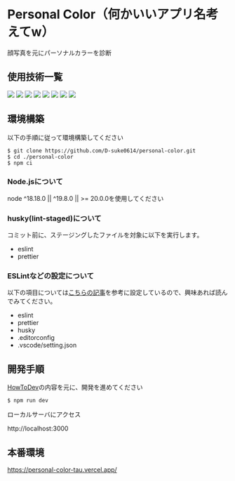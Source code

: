 # Personal Color（何かいいアプリ名考えてw）

<!-- プロジェクトについて -->

<p>
  顔写真を元にパーソナルカラーを診断
</p>

## 使用技術一覧

<p style="display: inline">
  <!-- フロントエンド -->
  <!-- next.js -->
  <img src="https://img.shields.io/badge/-Next.js-000000.svg?logo=next.js&style=for-the-badge">
  <!-- react.js -->
  <img src="https://img.shields.io/badge/-React-20232A?style=for-the-badge&logo=react&logoColor=61DAFB">
  <!-- typescript -->
  <img src="https://img.shields.io/badge/-TypeScript-ffffff?style=for-the-badge&logo=typescript&logoColor=#3178C6">
  <!-- tailwind -->
  <img src="https://img.shields.io/badge/-TailwindCSS-ffffff.svg?logo=tailwindcss&style=for-the-badge">
  <!-- storybook -->
  <img src="https://img.shields.io/badge/-StoryBook-d8ddde.svg?logo=storybook&style=for-the-badge">
  <!-- インフラ -->
  <!-- github actions -->
  <img src="https://img.shields.io/badge/-githubactions-FFFFFF.svg?logo=github-actions&style=for-the-badge">
  <!-- husky -->
  <img src="https://img.shields.io/badge/-husky-C2A633.svg?logo=&style=for-the-badge">
  <!-- vercel -->
  <img src="https://img.shields.io/badge/-vercel-000000.svg?logo=vercel&style=for-the-badge">
</p>

## 環境構築

以下の手順に従って環境構築してください

```
$ git clone https://github.com/D-suke0614/personal-color.git
$ cd ./personal-color
$ npm ci
```

### Node.jsについて

node ^18.18.0 || ^19.8.0 || >= 20.0.0を使用してください

### husky(lint-staged)について

コミット前に、ステージングしたファイルを対象に以下を実行します。

- eslint
- prettier

### ESLintなどの設定について

以下の項目については[こちらの記事](https://zenn.dev/siakas/articles/05481bdefacd13)を参考に設定しているので、興味あれば読んでみてください。

- eslint
- prettier
- husky
- .editorconfig
- .vscode/setting.json

## 開発手順

[HowToDev](./doc/HowToDev.md)の内容を元に、開発を進めてください

```
$ npm run dev
```

ローカルサーバにアクセス

http://localhost:3000

## 本番環境

https://personal-color-tau.vercel.app/
